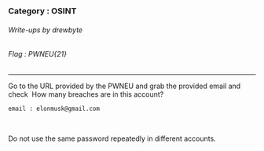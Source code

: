 ### Category : OSINT
###### Write-ups by drewbyte
###### Flag : PWNEU{21}
---

Go to the URL provided by the PWNEU and grab the provided email and check  How many breaches are in this account?

```
email : elonmusk@gmail.com
```


<br>
<img src="https://github.com/drew-byte/pwneu-writeups/blob/main/00x8%20saved%20images/Pasted%20image%2020240318143143.png" alt="">
 <br>
 
 
Do not use the same password repeatedly in different accounts.